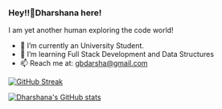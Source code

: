### Hey!!👋Dharshana here!

I am yet another human exploring the code world!

- 🔭 I’m currently an University Student.
- 🌱 I’m learning Full Stack Development and Data Structures 
- 📫 Reach me at: gbdarsha@gmail.com

[![GitHub Streak](https://github-readme-streak-stats.herokuapp.com?user=aintcyborg&theme=vue&date_format=M%20j%5B%2C%20Y%5D)](https://git.io/streak-stats)

[![Dharshana's GitHub stats](https://github-readme-stats.vercel.app/api?username=aintcyborg&theme=vue&date_format=M%20j%5B%2C%20Y%5D)](https://github.com/aintcyborg/github-readme-stats)
